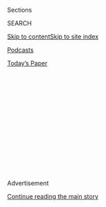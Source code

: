 <div id="app">

<div>

<div>

<div>

<div class="NYTAppHideMasthead css-1q2w90k e1suatyy0">

<div class="section css-ui9rw0 e1suatyy2">

<div class="css-eph4ug er09x8g0">

<div class="css-6n7j50">

</div>

<span class="css-1dv1kvn">Sections</span>

<div class="css-10488qs">

<span class="css-1dv1kvn">SEARCH</span>

</div>

[Skip to content](#site-content)[Skip to site
index](#site-index)

</div>

<div id="masthead-section-label" class="css-1wr3we4 eaxe0e00">

[Podcasts](https://www.nytimes.com/spotlight/podcasts)

</div>

<div class="css-10698na e1huz5gh0">

</div>

</div>

<div id="masthead-bar-one" class="section hasLinks css-15hmgas e1csuq9d3">

<div class="css-uqyvli e1csuq9d0">

</div>

<div class="css-1uqjmks e1csuq9d1">

</div>

<div class="css-9e9ivx">

[](https://myaccount.nytimes.com/auth/login?response_type=cookie&client_id=vi)

</div>

<div class="css-1bvtpon e1csuq9d2">

[Today’s
Paper](https://www.nytimes.com/section/todayspaper)

</div>

</div>

</div>

</div>

<div data-aria-hidden="false">

<div id="site-content" data-role="main">

<div>

<div class="css-1aor85t" style="opacity:0.000000001;z-index:-1;visibility:hidden">

<div class="css-1hqnpie">

<div class="css-epjblv">

<span class="css-17xtcya">[Podcasts](/spotlight/podcasts)</span><span class="css-x15j1o">|</span><span class="css-fwqvlz">Answering
Your Questions About School
Reopenings</span>

</div>

<div class="css-k008qs">

<div class="css-1iwv8en">

<span class="css-18z7m18"></span>

<div>

</div>

</div>

<span class="css-1n6z4y">https://nyti.ms/2EiMbL1</span>

<div class="css-1705lsu">

<div class="css-4xjgmj">

<div class="css-4skfbu" data-role="toolbar" data-aria-label="Social Media Share buttons, Save button, and Comments Panel with current comment count" data-testid="share-tools">

  - 
  - 
  - 
  - 
    
    <div class="css-6n7j50">
    
    </div>

  - 
  - 

</div>

</div>

</div>

</div>

</div>

</div>

<div id="NYT_TOP_BANNER_REGION" class="css-13pd83m">

</div>

<div id="top-wrapper" class="css-1sy8kpn">

<div id="top-slug" class="css-l9onyx">

Advertisement

</div>

[Continue reading the main
story](#after-top)

<div class="ad top-wrapper" style="text-align:center;height:100%;display:block;min-height:250px">

<div id="top" class="place-ad" data-position="top" data-size-key="top">

</div>

</div>

<div id="after-top">

</div>

</div>

<div>

<div id="sponsor-wrapper" class="css-1hyfx7x">

<div id="sponsor-slug" class="css-19vbshk">

Supported by

</div>

[Continue reading the main
story](#after-sponsor)

<div id="sponsor" class="ad sponsor-wrapper" style="text-align:center;height:100%;display:block">

</div>

<div id="after-sponsor">

</div>

</div>

<div class="css-186x18t">

the daily newsletter

</div>

<div class="css-1vkm6nb ehdk2mb0">

# Answering Your Questions About School Reopenings

</div>

And a summer mixtape. Because school hasn’t started just yet.

<div class="css-18e8msd">

<div class="css-vp77d3 epjyd6m0">

<div class="css-hus3qt ey68jwv0" data-aria-hidden="true">

[![Pam
Belluck](https://static01.nyt.com/images/2018/02/16/multimedia/author-pam-belluck/author-pam-belluck-thumbLarge-v2.png
"Pam Belluck")](https://www.nytimes.com/by/pam-belluck)

</div>

<div class="css-1baulvz">

By [<span class="css-1baulvz last-byline" itemprop="name">Pam
Belluck</span>](https://www.nytimes.com/by/pam-belluck)

</div>

</div>

  - 
    
    <div class="css-ld3wwf e16638kd2">
    
    July 24,
    2020
    
    </div>

  - 
    
    <div class="css-4xjgmj">
    
    <div class="css-d8bdto" data-role="toolbar" data-aria-label="Social Media Share buttons, Save button, and Comments Panel with current comment count" data-testid="share-tools">
    
      - 
      - 
      - 
      - 
        
        <div class="css-6n7j50">
        
        </div>
    
      - 
      - 
    
    </div>
    
    </div>

</div>

</div>

<div class="section meteredContent css-1r7ky0e" name="articleBody" itemprop="articleBody">

<div class="css-1fanzo5 StoryBodyCompanionColumn">

<div class="css-53u6y8">

<div class="css-1wlr991">

<div class="css-18e8msd">

<div class="css-2ja7y1 epjyd6m0">

<div class="css-1baulvz">

</div>

</div>

</div>

</div>

</div>

</div>

<div class="css-79elbk" data-testid="photoviewer-wrapper">

<div class="css-z3e15g" data-testid="photoviewer-wrapper-hidden">

</div>

<div class="css-1a48zt4 ehw59r15" data-testid="photoviewer-children">

![<span class="css-16f3y1r e13ogyst0" data-aria-hidden="true">Kindergarten
students at a school in Bangkok returned on July 1, a delayed start to
their academic
year.</span><span class="css-cnj6d5 e1z0qqy90" itemprop="copyrightHolder"><span class="css-1ly73wi e1tej78p0">Credit...</span><span>Adam
Dean for The New York
Times</span></span>](https://static01.nyt.com/images/2020/07/10/science/24daily-newsletter-image1/merlin_174095748_6b11e6ba-a408-471e-8a73-9bf945b568d9-articleLarge.jpg?quality=75&auto=webp&disable=upscale)

</div>

</div>

<div class="css-1fanzo5 StoryBodyCompanionColumn">

<div class="css-53u6y8">

*On* [*Wednesday’s
show*](https://www.nytimes.com/2020/07/22/podcasts/the-daily/school-reopenings-coronavirus.html?)*,
we spoke to Pam Belluck about the safety behind reopening schools in the
U.S. As we enter the last month of the summer, the question of reopening
schools continues to be front-of-mind for people around the world. So we
asked Pam a couple of follow-up questions based on those we got from
you.*

**In the episode, while explaining a line of thinking about why it may
be safer to reopen elementary schools before middle and high schools,
you mentioned the growing evidence that children under 10 are less
likely to spread the virus than older children. Why is that?**

Covid-19 seems to affect little kids differently than most other
respiratory viruses, like the flu or cytomegalovirus, which are commonly
spread by young children. Scientists are exploring whether young
children are less likely to become infected with this new virus or
simply less likely to get sick when they are infected. One theory is
that younger children have fewer of the proteins that allow Covid-19 to
enter lung cells and replicate. Another is that children are protected
from developing serious symptoms because of differences in their
maturing immune systems or in the cells that line the blood vessels.

Milder symptoms may help explain why young children don’t spread the
virus as much. If they aren’t coughing or breathing hard, they might not
be propelling viral droplets far enough to reach another person.

</div>

</div>

<div class="css-1fanzo5 StoryBodyCompanionColumn">

<div class="css-53u6y8">

**Schools bring together a lot of adults besides teachers. How are
communities in the U.S. thinking about adult-to-adult interaction and
transmission if schools reopen?**

Over half of the employees of public school systems are not full-time
teachers — they are bus drivers, custodians, cafeteria workers, aides,
substitute teachers and others who fill roles that are vital to making
school reopening possible. They serve in jobs that often pay lower wages
and provide fewer employee benefits than teachers receive. And some will
be asked to take on additional responsibilities when schools open.
Custodians will be implementing procedures for extra cleaning and
sanitizing; drivers in some districts may be asked to assess the health
of children before allowing them to board the bus.

Many school districts are trying to develop plans to protect these
workers. Some intend to install plexiglass dividers to protect bus
drivers, give them medical-grade face masks and limit the number of
children on buses so the children are separated by six feet (steps that
serve to protect children as well). Lunchtime will look different in
many schools: Some will have individualized box lunches and children
eating in their classrooms, so cafeteria workers are exposed to fewer
people.

Many of these precautions will take additional resources. And, since
these are jobs that can’t be done online, districts will need
contingency plans or substitute workers for staff members who get sick
or are uncomfortable coming to work.

**You mentioned Israel as a country that’s had less success in reopening
its schools. Why did it relax its class size restrictions? Did it see a
parallel outbreak in its communities when it relaxed class sizes?**

</div>

</div>

<div class="css-1fanzo5 StoryBodyCompanionColumn">

<div class="css-53u6y8">

Israel’s Covid-19 case counts have gone up in recent weeks, and it is
experiencing a second wave of the pandemic after having largely gotten
the first wave under control. It relaxed other pandemic restrictions
around the same time as it reopened schools, so it’s not clear exactly
what role the schools played and how much of the surge in cases was
driven by social gatherings at weddings, parties and bars.

It’s important to note that, while the U.S. can learn from other
countries, none of them exactly mirror American circumstances. In
Israel, for example, classes are typically large, so when they were
divided into small-group capsules, each class still had about 18
students. Also, for a few days in May, the temperature was so hot that
the Israeli government waived the mask requirement, and it’s unclear if
that spurred disease transmission.

Still, some public health experts in Israel say they recommended against
relaxing the restrictions on class size, and they believe that the
guidelines were eased because of political pressure and eagerness for
the economy to fully reopen. Israeli citizens may also have felt that
there wasn’t a great risk to lifting the restrictions, given that the
country had successfully tamped down its infection rate in April and
May. That’s a cautionary message for communities in the U.S. and
elsewhere not to become complacent once they’ve managed to keep the
virus in check.

*Talk to Pam on Twitter:*
[*@PamBelluck*](https://twitter.com/pambelluck?lang=en)*.*

-----

## [Our summer 2020 mixtape](https://open.spotify.com/playlist/0GvVwghTzyY4lR722dCeM0?si=xQezj1zNTeK1bSZriRY3zg)

</div>

</div>

<div class="css-79elbk" data-testid="photoviewer-wrapper">

<div class="css-z3e15g" data-testid="photoviewer-wrapper-hidden">

</div>

<div class="css-1a48zt4 ehw59r15" data-testid="photoviewer-children">

<div class="css-1xdhyk6 erfvjey0">

<span class="css-1ly73wi e1tej78p0">Image</span>

<div class="css-zjzyr8">

<div data-testid="lazyimage-container" style="height:257.77777777777777px">

</div>

</div>

</div>

<span class="css-16f3y1r e13ogyst0" data-aria-hidden="true">“Come now,
come dry your eyes, you know you a star, you can touch the sky.” This
summer calls for a lot of
Lizzo.</span><span class="css-cnj6d5 e1z0qqy90" itemprop="copyrightHolder"><span class="css-1ly73wi e1tej78p0">Credit...</span><span>Amy
Lombard for The New York Times</span></span>

</div>

</div>

<div class="css-1fanzo5 StoryBodyCompanionColumn">

<div class="css-53u6y8">

It’s been a strange summer, to say the least. This week, when we asked
each member of our team to share a song from their pandemic summer
soundtrack, our producer Hans Buetow wrote back: “I am devoid of music
or even joy in my life. SUCH IS THE WORLD RIGHT NOW, I CAN ONLY LISTEN
TO THE WHISTLING WINDS THAT BLOW THROUGH THE EMPTY CHASM OF WHAT ONCE
HELD MY SOUL … Oh, but also I do listen to a lot of Whitney Houston.”

Hans went on to add 25 songs to our team’s summer playlist (we only
asked for one).

You can listen to the playlist below, or [follow the full version on
Spotify](https://open.spotify.com/playlist/0GvVwghTzyY4lR722dCeM0?si=SLnkYCqgRLaF-nUDcTHCFA),
which includes Hans’s 25 favorites, as well as a [dubstep
version](https://www.youtube.com/watch?v=fE0uc92JlCc) of the “Jurassic
Park” theme song, plus a few Taylor Swift bangers in honor of
her[surprise
album](https://www.nytimes.com/aponline/2020/07/23/us/ap-us-music-taylor-swift.html).
From our team to yours, Happy Listening.

> **Alexandra Leigh Young:** 2NE1, “[I Am The
> Best](https://www.youtube.com/watch?v=j7_lSP8Vc3o)”
> 
> **Andy Mills**: RAC (feat. Louis the Child),
> “[Passion](https://www.youtube.com/watch?v=csKxedk-KpA)”
> 
> **Annie Brown:** Khruangbin, “[Time (You and
> I)](https://www.youtube.com/watch?v=oc50wHexbwg)”
> 
> **Asthaa Chaturvedi:** Stylo G, The Fanatix, Nicki Minaj and Vybz
> Kartel, “[Touch Down -
> Remix](https://www.youtube.com/watch?v=459bLvt7f9c)”
> 
> **Austin Mitchell:** OutKast,
> “[Aquemini](https://www.youtube.com/watch?v=M4fwLA1_ARM)”
> 
> **Bianca Giaever**: Eddy Arnold, “[Cattle
> Call](https://www.youtube.com/watch?v=_-UFTpiqUts)”
> 
> **Brad Fisher:** Kacey Musgraves, “[Lonely
> Weekend](https://www.youtube.com/watch?v=Zr3gscRpAhA)”
> 
> **Clare Toeniskoetter**: Empress of, “[Not the
> One](https://www.youtube.com/watch?v=ln3jvZ5B9o8)”
> 
> **Dan Powell:** Blue Magic, “[Just Don’t Want to Be
> Lonely](https://www.youtube.com/watch?v=bEL7b9zTZHE)”
> 
> **Daniel Guillemette:** Karol Conká, “[Boa
> Noite](https://www.youtube.com/watch?v=hU3soPwOLDI)”
> 
> **Dave Shaw**: U2, “[Staring at the
> Sun](https://www.youtube.com/watch?v=q4Gr8Lf2Bzo)”
> 
> **Hans Buetow:** Brenton Wood, “[Oogum Boogum
> Song](https://www.youtube.com/watch?v=JbZ413-78ok)”
> 
> **Jake Lucas:** Reyna Tropical, “[No Me
> Quieres](https://www.youtube.com/watch?v=FX1fFjh0h8U)”
> 
> **Julia Simon:** Haim, “[Summer
> Girl](https://www.youtube.com/watch?v=ZjuA_o6Jzyo)”
> 
> **Kelly Prime:** Salt Cathedral, “[Te Quiero
> Olvidar](https://www.youtube.com/watch?v=hcCbKwi5fdE)”
> 
> **Larissa Anderson:** Marvin Gaye and Tammi Terrell, “[Ain’t No
> Mountain High Enough](https://www.youtube.com/watch?v=-C_3eYj-pOM)”
> 
> **Lauren Jackson:** Still Woozy,
> “[Window](https://www.youtube.com/watch?v=tiXfzapc2Js)”
> 
> **Lisa Chow:** Justin Bieber,
> “[Intentions](https://www.youtube.com/watch?v=3AyMjyHu1bA)”
> 
> **Luke Vander Ploeg**: Lisa Hannigan, “[I Don’t
> Know](https://www.youtube.com/watch?v=WSaPbVjcrp4)”
> 
> **Mahima Chablani:** Scatman John, “[Scatman
> (ski-ba-bop-ba-dop-bop)](https://www.youtube.com/watch?v=Hy8kmNEo1i8)”
> 
> **Marc Georges:** Lizzo,
> “[Juice](https://www.youtube.com/watch?v=XaCrQL_8eMY)”
> 
> **Michael Barbaro:** Frank Sinatra (with Harry James and His
> Orchestra), “[Moon Love](https://www.youtube.com/watch?v=dr23NWHEsbU)”
> 
> **Michael Simon Johnson:** Lianne La Havas, “[Weird
> Fishes](https://www.youtube.com/watch?v=AHeW8McMBS8)”
> 
> **Mike Benoist:** The Black Crowes, “[Soul
> Singing](https://www.youtube.com/watch?v=YtX6ZgEG1Jg&pbjreload=101)”
> 
> **M.J. Davis Lin**: Fugees, “[How Many
> Mics](https://www.youtube.com/watch?v=B8LSTgs6Vy0)”
> 
> **Neena Pathak**: Ric Wilson, “[Fight Like Ida B & Marsha
> P](https://www.youtube.com/watch?v=Dgxh9Rs6D8c)”
> 
> **Nora Keller:** Molchat Doma, “[Судно
> (Sudno)](https://www.youtube.com/watch?v=HR5zpFs7YpY)
> 
> **Rachel Quester**: Angus & Julia Stone, “[Big Jet
> Plane](https://www.youtube.com/watch?v=yFTvbcNhEgc)”
> 
> **Rachelle Bonja:** L’Impératrice,
> “[Voodoo?](https://www.youtube.com/watch?v=PAIllq_srAk)”
> 
> **Robert Jimison**: Diana Ross, “[It’s My
> House](https://www.youtube.com/watch?v=QO93p3ZZ8Xw)”
> 
> **Sindhu Gnanasambandan:** Betty & Oswald, “[King of
> Bohemia](https://www.youtube.com/watch?v=J1JHVOfzVnc)”
> 
> **Sofia Milan:** Bomba Estéreo, “[Mar (Lo Que
> Siento)](https://www.youtube.com/watch?v=jgjRPk4E6Eg)”
> 
> **Stella Tan:** Erykah Badu and Common, “[Love Of My Life (An Ode to
> Hip Hop)](https://www.youtube.com/watch?v=l6mFqvcknNM)”
> 
> **Sydney Harper:** Dua Lipa, “[Pretty
> Please](https://www.youtube.com/watch?v=ylzhMn6MlVc)”
> 
> **Wendy Dorr**: Loudon Wainwright III, “[The Swimming
> Song](https://www.youtube.com/watch?v=fuz5TKzaJoE)”

<div class="css-cfo9c3">

</div>

</div>

</div>

<div class="css-1fanzo5 StoryBodyCompanionColumn">

<div class="css-53u6y8">

## On The Daily this week

**Monday:** Brent Staples, a member of The Times editorial board,
[honors the extraordinary
life](https://www.nytimes.com/2020/07/20/podcasts/the-daily/john-lewis.html)
of the civil rights icon John Lewis.

**Tuesday:** Jan Hoffman explains why developing a coronavirus vaccine
may be easier than [persuading people to take
it](https://www.nytimes.com/2020/07/21/podcasts/the-daily/coronavirus-vaccine.html).

**Wednesday:** Restarting the economy requires reopening schools. Pam
Belluck shares why doing so safely [remains one of our most daunting
challenges](https://www.nytimes.com/2020/07/22/podcasts/the-daily/school-reopenings-coronavirus.html).

**Thursday:** With Zolan Kanno-Youngs and Mike Baker, [we go behind
protest lines in
Portland](https://www.nytimes.com/2020/07/23/podcasts/the-daily/portland-protests.html)
to ask: Why have militarized federal forces been deployed to an American
city?

**Friday:** Mike Schmidt speaks with the commissioner for Major League
Baseball [about the path forward for the
sport](https://www.nytimes.com/2020/07/24/podcasts/the-daily/mlb-baseball-season-coronavirus.html?action=click&module=Briefings&pgtype=Homepage).

*Have thoughts about the show? Tell us what you think at*
[*thedaily@nytimes.com*](mailto:thedaily@nytimes.com?subject=The%20Daily%20newsletter)*.*

*Were you forwarded this newsletter?* [*Subscribe
here*](https://www.nytimes.com/newsletters/the-daily?te=1&nl=the-daily&emc=edit_dy_20190627)
*to get it delivered to your inbox.*

*Love podcasts? Join The New York Times Podcast Club on*
[*Facebook*](https://www.facebook.com/groups/nytpodcastclub)*.*

</div>

</div>

</div>

<div>

</div>

<div>

</div>

<div>

</div>

<div>

<div id="bottom-wrapper" class="css-1ede5it">

<div id="bottom-slug" class="css-l9onyx">

Advertisement

</div>

[Continue reading the main
story](#after-bottom)

<div id="bottom" class="ad bottom-wrapper" style="text-align:center;height:100%;display:block;min-height:90px">

</div>

<div id="after-bottom">

</div>

</div>

</div>

</div>

</div>

## Site Index

<div>

</div>

## Site Information Navigation

  - [© <span>2020</span> <span>The New York Times
    Company</span>](https://help.nytimes.com/hc/en-us/articles/115014792127-Copyright-notice)

<!-- end list -->

  - [NYTCo](https://www.nytco.com/)
  - [Contact
    Us](https://help.nytimes.com/hc/en-us/articles/115015385887-Contact-Us)
  - [Work with us](https://www.nytco.com/careers/)
  - [Advertise](https://nytmediakit.com/)
  - [T Brand Studio](http://www.tbrandstudio.com/)
  - [Your Ad
    Choices](https://www.nytimes.com/privacy/cookie-policy#how-do-i-manage-trackers)
  - [Privacy](https://www.nytimes.com/privacy)
  - [Terms of
    Service](https://help.nytimes.com/hc/en-us/articles/115014893428-Terms-of-service)
  - [Terms of
    Sale](https://help.nytimes.com/hc/en-us/articles/115014893968-Terms-of-sale)
  - [Site
    Map](https://spiderbites.nytimes.com)
  - [Help](https://help.nytimes.com/hc/en-us)
  - [Subscriptions](https://www.nytimes.com/subscription?campaignId=37WXW)

</div>

</div>

</div>

</div>
